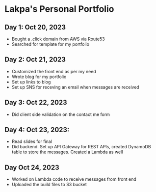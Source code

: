 # Lakpa's Personal Portfolio

## Day 1: Oct 20, 2023
- Bought a .click domain from AWS via Route53
- Searched for template for my portfolio 

## Day 2: Oct 21, 2023
- Customized the front end as per my need
- Wrote blog for my portfolio
- Set up links to blog
- Set up SNS for receving an email when messages are received

## Day 3: Oct 22, 2023
-  Did client side validation on the contact me form

## Day 4: Oct 23, 2023:
- Read slides for final
- Did backend. Set up API Gateway for REST APIs, created DynamoDB table to store the messages. Created a Lambda as well

## Day Oct 24, 2023
- Worked on Lambda code to receive messages from front end
- Uploaded the build files to S3 bucket

